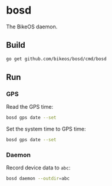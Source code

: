 # bosd

The BikeOS daemon.

## Build

```sh
go get github.com/bikeos/bosd/cmd/bosd
```

## Run

### GPS

Read the GPS time:

```sh
bosd gps date --set
```

Set the system time to GPS time:

```sh
bosd gps date --set
```

### Daemon

Record device data to `abc`:

```sh
bosd daemon --outdir=abc
```